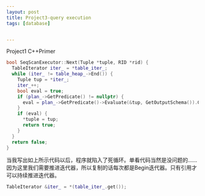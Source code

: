 ```yaml
---
layout: post
title: Project3-query execution
tags: [database]


---
```


Project1 C++Primer

```c++
bool SeqScanExecutor::Next(Tuple *tuple, RID *rid) {
  TableIterator iter_ = *table_iter_;
  while (iter_ != table_heap_->End()) {
    Tuple tup = *iter_;
    iter_++;
    bool eval = true;
    if (plan_->GetPredicate() != nullptr) {
      eval = plan_->GetPredicate()->Evaluate(&tup, GetOutputSchema()).GetAs<bool>();
    }
    if (eval) {
      *tuple = tup;
      return true;
    }
  }
  return false;
}
```

当我写出如上所示代码以后，程序就陷入了死循环。单看代码当然是没问题的……因为这里我们需要推进迭代器，所以复制的话每次都是Begin迭代器。只有引用才可以持续推进迭代器。

```c++
TableIterator &iter_ = *(table_iter_.get());
```

